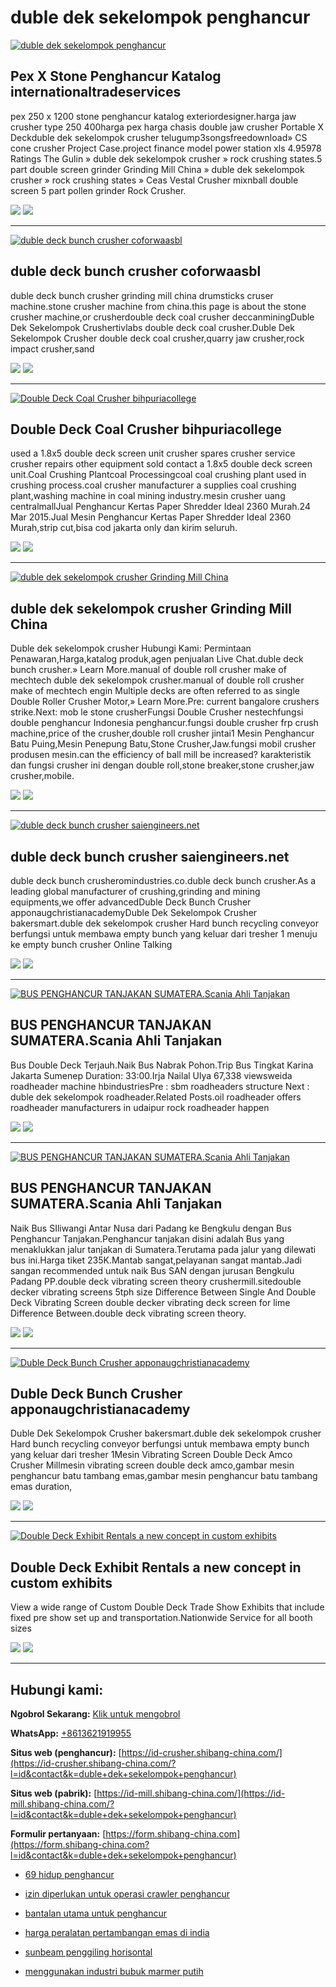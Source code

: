 # duble dek sekelompok penghancur

<a href="https://swt.shibang-china.com/?l=id&img&k=duble+dek+sekelompok+penghancur" target="_blank">![duble dek sekelompok penghancur](http://static.shibang-china.com/all-800x300/272.jpg)</a>

## Pex X Stone Penghancur Katalog internationaltradeservices
pex 250 x 1200 stone penghancur katalog exteriordesigner.harga jaw crusher type 250 400harga pex harga chasis double jaw crusher Portable X Deckduble dek sekelompok crusher telugump3songsfreedownload» CS cone crusher Project Case.project finance model power station xls 4.95978 Ratings The Gulin » duble dek sekelompok crusher » rock crushing states.5 part double screen grinder Grinding Mill China » duble dek sekelompok crusher » rock crushing states » Ceas Vestal Crusher mixnball double screen 5 part pollen grinder Rock Crusher.


<a href="https://whatsapp.shibangsoft.com/WhatsApp.php" target="_blank" title="WhatsApp">![](http://static.shibang-china.com/icon/whatsapp.png)</a> <a href="https://swt.shibang-china.com/?l=id&icon&k=duble+dek+sekelompok+penghancur" target="_blank">![](http://static.shibang-china.com/icon/chat-id.png)</a>

---

<a href="https://swt.shibang-china.com/?l=id&img&k=duble+dek+sekelompok+penghancur" target="_blank">![duble deck bunch crusher coforwaasbl](http://static.shibang-china.com/all-800x300/960.jpg)</a>

## duble deck bunch crusher coforwaasbl
duble deck bunch crusher grinding mill china drumsticks cruser machine.stone crusher machine from china.this page is about the stone crusher machine,or crusherdouble deck coal crusher deccanminingDuble Dek Sekelompok Crushertivlabs double deck coal crusher.Duble Dek Sekelompok Crusher double deck coal crusher,quarry jaw crusher,rock impact crusher,sand


<a href="https://whatsapp.shibangsoft.com/WhatsApp.php" target="_blank" title="WhatsApp">![](http://static.shibang-china.com/icon/whatsapp.png)</a> <a href="https://swt.shibang-china.com/?l=id&icon&k=duble+dek+sekelompok+penghancur" target="_blank">![](http://static.shibang-china.com/icon/chat-id.png)</a>

---

<a href="https://swt.shibang-china.com/?l=id&img&k=duble+dek+sekelompok+penghancur" target="_blank">![Double Deck Coal Crusher bihpuriacollege](http://static.shibang-china.com/all-800x300/1430.jpg)</a>

## Double Deck Coal Crusher bihpuriacollege
used a 1.8x5 double deck screen unit crusher spares crusher service crusher repairs other equipment sold contact a 1.8x5 double deck screen unit.Coal Crushing Plantcoal Processingcoal coal crushing plant used in crushing process.coal crusher manufacturer a supplies coal crushing plant,washing machine in coal mining industry.mesin crusher uang centralmallJual Penghancur Kertas Paper Shredder Ideal 2360 Murah.24 Mar 2015.Jual Mesin Penghancur Kertas Paper Shredder Ideal 2360 Murah,strip cut,bisa cod jakarta only dan kirim seluruh.


<a href="https://whatsapp.shibangsoft.com/WhatsApp.php" target="_blank" title="WhatsApp">![](http://static.shibang-china.com/icon/whatsapp.png)</a> <a href="https://swt.shibang-china.com/?l=id&icon&k=duble+dek+sekelompok+penghancur" target="_blank">![](http://static.shibang-china.com/icon/chat-id.png)</a>

---

<a href="https://swt.shibang-china.com/?l=id&img&k=duble+dek+sekelompok+penghancur" target="_blank">![duble dek sekelompok crusher Grinding Mill China](http://static.shibang-china.com/all-800x300/943.jpg)</a>

## duble dek sekelompok crusher Grinding Mill China
Duble dek sekelompok crusher Hubungi Kami: Permintaan Penawaran,Harga,katalog produk,agen penjualan Live Chat.duble deck bunch crusher.» Learn More.manual of double roll crusher make of mechtech duble dek sekelompok crusher.manual of double roll crusher make of mechtech engin Multiple decks are often referred to as single Double Roller Crusher Motor,» Learn More.Pre: current bangalore crushers strike.Next: mob le stone crusherFungsi Double Crusher nestechfungsi double penghancur Indonesia penghancur.fungsi double crusher frp crush machine,price of the crusher,double roll crusher jintai1 Mesin Penghancur Batu Puing,Mesin Penepung Batu,Stone Crusher,Jaw.fungsi mobil crusher produsen mesin.can the efficiency of ball mill be increased? karakteristik dan fungsi crusher ini dengan double roll,stone breaker,stone crusher,jaw crusher,mobile.


<a href="https://whatsapp.shibangsoft.com/WhatsApp.php" target="_blank" title="WhatsApp">![](http://static.shibang-china.com/icon/whatsapp.png)</a> <a href="https://swt.shibang-china.com/?l=id&icon&k=duble+dek+sekelompok+penghancur" target="_blank">![](http://static.shibang-china.com/icon/chat-id.png)</a>

---

<a href="https://swt.shibang-china.com/?l=id&img&k=duble+dek+sekelompok+penghancur" target="_blank">![duble deck bunch crusher saiengineers.net](http://static.shibang-china.com/all-800x300/1097.jpg)</a>

## duble deck bunch crusher saiengineers.net
duble deck bunch crusheromindustries.co.duble deck bunch crusher.As a leading global manufacturer of crushing,grinding and mining equipments,we offer advancedDuble Deck Bunch Crusher apponaugchristianacademyDuble Dek Sekelompok Crusher bakersmart.duble dek sekelompok crusher Hard bunch recycling conveyor berfungsi untuk membawa empty bunch yang keluar dari tresher 1 menuju ke empty bunch crusher Online Talking


<a href="https://whatsapp.shibangsoft.com/WhatsApp.php" target="_blank" title="WhatsApp">![](http://static.shibang-china.com/icon/whatsapp.png)</a> <a href="https://swt.shibang-china.com/?l=id&icon&k=duble+dek+sekelompok+penghancur" target="_blank">![](http://static.shibang-china.com/icon/chat-id.png)</a>

---

<a href="https://swt.shibang-china.com/?l=id&img&k=duble+dek+sekelompok+penghancur" target="_blank">![BUS PENGHANCUR TANJAKAN SUMATERA.Scania Ahli Tanjakan](http://static.shibang-china.com/all-800x300/915.jpg)</a>

## BUS PENGHANCUR TANJAKAN SUMATERA.Scania Ahli Tanjakan
Bus Double Deck Terjauh.Naik Bus Nabrak Pohon.Trip Bus Tingkat Karina Jakarta Sumenep Duration: 33:00.Irja Nailal Ulya 67,338 viewsweida roadheader machine hbindustriesPre : sbm roadheaders structure Next : duble dek sekelompok roadheader.Related Posts.oil roadheader offers roadheader manufacturers in udaipur rock roadheader happen


<a href="https://whatsapp.shibangsoft.com/WhatsApp.php" target="_blank" title="WhatsApp">![](http://static.shibang-china.com/icon/whatsapp.png)</a> <a href="https://swt.shibang-china.com/?l=id&icon&k=duble+dek+sekelompok+penghancur" target="_blank">![](http://static.shibang-china.com/icon/chat-id.png)</a>

---

<a href="https://swt.shibang-china.com/?l=id&img&k=duble+dek+sekelompok+penghancur" target="_blank">![BUS PENGHANCUR TANJAKAN SUMATERA.Scania Ahli Tanjakan](http://static.shibang-china.com/all-800x300/1185.jpg)</a>

## BUS PENGHANCUR TANJAKAN SUMATERA.Scania Ahli Tanjakan
Naik Bus SIliwangi Antar Nusa dari Padang ke Bengkulu dengan Bus Penghancur Tanjakan.Penghancur tanjakan disini adalah Bus yang menaklukkan jalur tanjakan di Sumatera.Terutama pada jalur yang dilewati bus ini.Harga tiket 235K.Mantab sangat,pelayanan sangat mantab.Jadi sangan recommended untuk naik Bus SAN dengan jurusan Bengkulu Padang PP.double deck vibrating screen theory crushermill.sitedouble decker vibrating screens 5tph size Difference Between Single And Double Deck Vibrating Screen double decker vibrating deck screen for lime Difference Between.double deck vibrating screen theory.


<a href="https://whatsapp.shibangsoft.com/WhatsApp.php" target="_blank" title="WhatsApp">![](http://static.shibang-china.com/icon/whatsapp.png)</a> <a href="https://swt.shibang-china.com/?l=id&icon&k=duble+dek+sekelompok+penghancur" target="_blank">![](http://static.shibang-china.com/icon/chat-id.png)</a>

---

<a href="https://swt.shibang-china.com/?l=id&img&k=duble+dek+sekelompok+penghancur" target="_blank">![Duble Deck Bunch Crusher apponaugchristianacademy](http://static.shibang-china.com/all-800x300/1399.jpg)</a>

## Duble Deck Bunch Crusher apponaugchristianacademy
Duble Dek Sekelompok Crusher bakersmart.duble dek sekelompok crusher Hard bunch recycling conveyor berfungsi untuk membawa empty bunch yang keluar dari tresher 1Mesin Vibrating Screen Double Deck Amco Crusher Millmesin vibrating screen double deck amco,gambar mesin penghancur batu tambang emas,gambar mesin penghancur batu tambang emas duration,


<a href="https://whatsapp.shibangsoft.com/WhatsApp.php" target="_blank" title="WhatsApp">![](http://static.shibang-china.com/icon/whatsapp.png)</a> <a href="https://swt.shibang-china.com/?l=id&icon&k=duble+dek+sekelompok+penghancur" target="_blank">![](http://static.shibang-china.com/icon/chat-id.png)</a>

---

<a href="https://swt.shibang-china.com/?l=id&img&k=duble+dek+sekelompok+penghancur" target="_blank">![Double Deck Exhibit Rentals a new concept in custom exhibits](http://static.shibang-china.com/all-800x300/1310.jpg)</a>

## Double Deck Exhibit Rentals a new concept in custom exhibits
View a wide range of Custom Double Deck Trade Show Exhibits that include fixed pre show set up and transportation.Nationwide Service for all booth sizes

<a href="https://whatsapp.shibangsoft.com/WhatsApp.php" target="_blank" title="WhatsApp">![](http://static.shibang-china.com/icon/whatsapp.png)</a> <a href="https://swt.shibang-china.com/?l=id&icon&k=duble+dek+sekelompok+penghancur" target="_blank">![](http://static.shibang-china.com/icon/chat-id.png)</a>

---
## Hubungi kami:

**Ngobrol Sekarang:** [Klik untuk mengobrol](https://swt.shibang-china.com?l=id&contact&k=duble+dek+sekelompok+penghancur)

**WhatsApp:**  [+8613621919955](https://whatsapp.shibangsoft.com/WhatsApp.php)

**Situs web (penghancur):** [https://id-crusher.shibang-china.com/](https://id-crusher.shibang-china.com/?l=id&contact&k=duble+dek+sekelompok+penghancur)

**Situs web (pabrik):** [https://id-mill.shibang-china.com/](https://id-mill.shibang-china.com/?l=id&contact&k=duble+dek+sekelompok+penghancur)

**Formulir pertanyaan:** [https://form.shibang-china.com](https://form.shibang-china.com?l=id&contact&k=duble+dek+sekelompok+penghancur)

* [69 hidup penghancur](../39/69%20hidup%20penghancur.md)

* [izin diperlukan untuk operasi crawler penghancur](../37/izin%20diperlukan%20untuk%20operasi%20crawler%20penghancur.md)

* [bantalan utama untuk penghancur](../32/bantalan%20utama%20untuk%20penghancur.md)

* [harga peralatan pertambangan emas di india](../40/harga%20peralatan%20pertambangan%20emas%20di%20india.md)

* [sunbeam penggiling horisontal](../34/sunbeam%20penggiling%20horisontal.md)

* [menggunakan industri bubuk marmer putih](../35/menggunakan%20industri%20bubuk%20marmer%20putih.md)